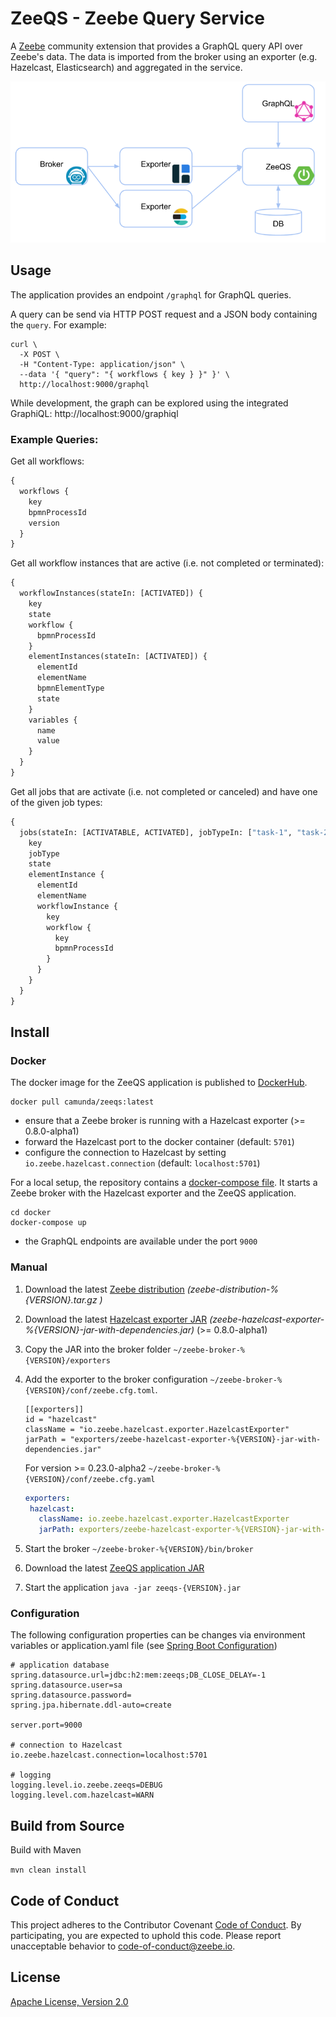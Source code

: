 ZeeQS - Zeebe Query Service
=========================

A [Zeebe](https://zeebe.io) community extension that provides a GraphQL query API over Zeebe's data. The data is imported from the broker using an exporter (e.g. Hazelcast, Elasticsearch) and aggregated in the service.

![architecture view](docs/ZeeQS.png)

## Usage

The application provides an endpoint `/graphql` for GraphQL queries.

A query can be send via HTTP POST request and a JSON body containing the `query`. For example:

```
curl \
  -X POST \
  -H "Content-Type: application/json" \
  --data '{ "query": "{ workflows { key } }" }' \
  http://localhost:9000/graphql
```

While development, the graph can be explored using the integrated GraphiQL:
http://localhost:9000/graphiql

### Example Queries:

Get all workflows:

```graphql
{
  workflows {
    key
    bpmnProcessId
    version    
  }
}
```

Get all workflow instances that are active (i.e. not completed or terminated):

```graphql
{
  workflowInstances(stateIn: [ACTIVATED]) {
    key
    state
    workflow {
      bpmnProcessId
    }
    elementInstances(stateIn: [ACTIVATED]) {
      elementId
      elementName
      bpmnElementType
      state
    }
    variables {
      name
      value
    }
  }
}
```

Get all jobs that are activate (i.e. not completed or canceled) and have one of the given job types:

```graphql
{
  jobs(stateIn: [ACTIVATABLE, ACTIVATED], jobTypeIn: ["task-1", "task-2", "task-3"]) {
    key    
    jobType
    state    
    elementInstance {
      elementId
      elementName      
      workflowInstance {
        key        
        workflow {
          key
          bpmnProcessId
        }
      }
    }
  }
}
```

## Install

### Docker

The docker image for the ZeeQS application is published to [DockerHub](https://hub.docker.com/r/saig0/zeeqs).

```
docker pull camunda/zeeqs:latest
```
 
* ensure that a Zeebe broker is running with a Hazelcast exporter (>= 0.8.0-alpha1)  
* forward the Hazelcast port to the docker container (default: `5701`)
* configure the connection to Hazelcast by setting `io.zeebe.hazelcast.connection` (default: `localhost:5701`) 

For a local setup, the repository contains a [docker-compose file](docker/docker-compose.yml). It starts a Zeebe broker with the Hazelcast exporter and the ZeeQS application. 

```
cd docker
docker-compose up
```

* the GraphQL endpoints are available under the port `9000`

### Manual

1. Download the latest [Zeebe distribution](https://github.com/zeebe-io/zeebe/releases) _(zeebe-distribution-%{VERSION}.tar.gz
)_

1. Download the latest [Hazelcast exporter JAR](https://github.com/zeebe-io/zeebe-hazelcast-exporter/releases) _(zeebe-hazelcast-exporter-%{VERSION}-jar-with-dependencies.jar)_ (>= 0.8.0-alpha1)

1. Copy the JAR into the broker folder `~/zeebe-broker-%{VERSION}/exporters`

1. Add the exporter to the broker configuration `~/zeebe-broker-%{VERSION}/conf/zeebe.cfg.toml`.
    ```
    [[exporters]]
    id = "hazelcast"
    className = "io.zeebe.hazelcast.exporter.HazelcastExporter"
    jarPath = "exporters/zeebe-hazelcast-exporter-%{VERSION}-jar-with-dependencies.jar"
    ```
   
   For version >= 0.23.0-alpha2 `~/zeebe-broker-%{VERSION}/conf/zeebe.cfg.yaml`
   
    ```yaml
   exporters:
     hazelcast:
       className: io.zeebe.hazelcast.exporter.HazelcastExporter
       jarPath: exporters/zeebe-hazelcast-exporter-%{VERSION}-jar-with-dependencies.jar
   ```   

1. Start the broker
    `~/zeebe-broker-%{VERSION}/bin/broker`
    
1. Download the latest [ZeeQS application JAR](https://github.com/zeebe-io/zeeqs/releases)    

1. Start the application
    `java -jar zeeqs-{VERSION}.jar`

### Configuration

The following configuration properties can be changes via environment variables or application.yaml file (see [Spring Boot Configuration](https://docs.spring.io/spring-boot/docs/current/reference/html/spring-boot-features.html#boot-features-external-config)) 

```
# application database
spring.datasource.url=jdbc:h2:mem:zeeqs;DB_CLOSE_DELAY=-1
spring.datasource.user=sa
spring.datasource.password=
spring.jpa.hibernate.ddl-auto=create

server.port=9000

# connection to Hazelcast
io.zeebe.hazelcast.connection=localhost:5701

# logging
logging.level.io.zeebe.zeeqs=DEBUG
logging.level.com.hazelcast=WARN
```

## Build from Source

Build with Maven

`mvn clean install`

## Code of Conduct

This project adheres to the Contributor Covenant [Code of
Conduct](/CODE_OF_CONDUCT.md). By participating, you are expected to uphold
this code. Please report unacceptable behavior to code-of-conduct@zeebe.io.

## License

[Apache License, Version 2.0](/LICENSE) 

